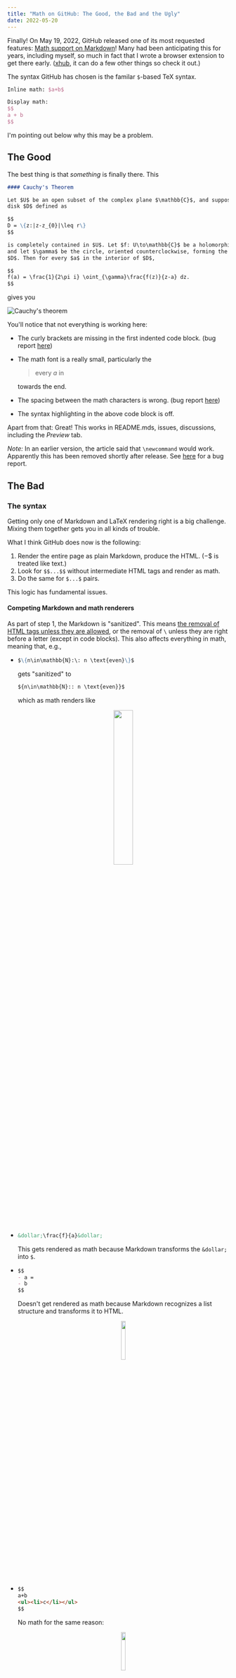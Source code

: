 ```yaml
---
title: "Math on GitHub: The Good, the Bad and the Ugly"
date: 2022-05-20
---
```


Finally! On May 19, 2022, GitHub released one of its most requested features:
[Math support on
Markdown](https://github.blog/2022-05-19-math-support-in-markdown/)! Many had
been anticipating this for years, including myself, so much in fact that I
wrote a browser extension to get there early.
([xhub](https://github.com/nschloe/xhub), it can do a few other things so check
it out.)

The syntax GitHub has chosen is the familar `$`-based TeX syntax.

```latex
Inline math: $a+b$

Display math:
$$
a + b
$$
```

I'm pointing out below why this may be a problem.

## The Good

The best thing is that _something_ is finally there. This

```markdown
#### Cauchy's Theorem

Let $U$ be an open subset of the complex plane $\mathbb{C}$, and suppose the closed
disk $D$ defined as

$$
D = \{z:|z-z_{0}|\leq r\}
$$

is completely contained in $U$. Let $f: U\to\mathbb{C}$ be a holomorphic function,
and let $\gamma$ be the circle, oriented counterclockwise, forming the boundary of
$D$. Then for every $a$ in the interior of $D$,

$$
f(a) = \frac{1}{2\pi i} \oint_{\gamma}\frac{f(z)}{z-a} dz.
$$
```

gives you

![Cauchy's theorem](/images/math-cauchy.png)

You'll notice that not everything is working here:

- The curly brackets are missing in the first indented code block. (bug
  report [here](https://github.com/github/feedback/discussions/16993))
- The math font is a really small, particularly the

  > every _a_ in

  towards the end.

- The spacing between the math characters is wrong. (bug report
  [here](https://github.com/github/feedback/discussions/16997))

- The syntax highlighting in the above code block is off.

Apart from that: Great! This works in README.mds, issues, discussions,
including the _Preview_ tab.

_Note:_ In an earlier version, the article said that `\newcommand` would work.
Apparently this has been removed shortly after release. See
[here](https://github.com/github/feedback/discussions/17167) for a bug report.

## The Bad

### The syntax

Getting only one of Markdown and LaTeX rendering right is a big challenge.
Mixing them together gets you in all kinds of trouble.

What I think GitHub does now is the following:

1. Render the entire page as plain Markdown, produce the HTML. ($-$$ is treated
   like text.)
2. Look for `$$...$$` without intermediate HTML tags and render as math.
3. Do the same for `$...$` pairs.

This logic has fundamental issues.

#### Competing Markdown and math renderers

As part of step 1, the Markdown is "sanitized". This means [the removal of HTML
tags unless they are
allowed](https://github.github.com/gfm/#disallowed-raw-html-extension-), or the
removal of `\` unless they are right before a letter (except in code blocks).
This also affects everything in math, meaning that, e.g.,

- ```markdown
  $\{n\in\mathbb{N}:\: n \text{even}\}$
  ```

  gets "sanitized" to

  ```markdown
  ${n\in\mathbb{N}:: n \text{even}}$
  ```

  which as math renders like
  <p align="center">
    <img src="/images/math-n-even.png" width="30%">
  </p>

- ```markdown
  &dollar;\frac{f}{a}&dollar;
  ```
  This gets rendered as math because Markdown transforms the `&dollar;` into
  `$`.

- ```markdown
  $$
  - a =
  - b
  $$
  ```
  Doesn't get rendered as math because Markdown recognizes a list structure and
  transforms it to HTML.
  <p align="center">
    <img src="/images/math-github-md-list.png" width="15%">
  </p>

- ```markdown
  $$
  a+b
  <ul><li>c</li></ul>
  $$
  ```
  No math for the same reason:
  <p align="center">
    <img src="/images/math-github-list.png" width="15%">
  </p>

- ```markdown
  $$
  a + b
  <img/>
  $$
  ```

  This doesn't render at all.

- ```markdown
  $$
  a < b > c
  $$
  ```
  This gets rendered as math ~~(with bad kerning, see below)~~
  <p align="center">
    <img src="/images/math-github-abc1.png" width="15%">
  </p>

  This though
  ```markdown
  $$
  a <b > c
  $$
  ```
  takes `<b >` as an [HTML bold
  tag](https://www.w3schools.com/tags/tag_b.asp), so no math here:
  <p align="center">
    <img src="/images/math-github-abc2.png" width="15%">
  </p>

- ```markdown
  $[a+b](c+d)$
  ```
  Again, the Markdown parser sees a Markdown structure, transforms it to HTML, and no math gets rendered
  This gets rendered as a link surrounded by $:
  <p align="center">
    <img src="/images/math-github-link.png" width="15%">
  </p>

- ```markdown
  $`U`$
  ```
  Doesn't get rendered as math.
  <p align="center">
    <img src="/images/math-github-backticks.png" width="15%">
  </p>

One can construct many more ambiguous cases, e.g.,

- ```markdown
  $x = \$$
  ```
  Doesn't get rendered as math.
  <p align="center">
    <img src="/images/math-github-dollar.png" width="15%">
  </p>

- ```markdown
  $x = \text{my $y$}$
  ```
  Gets rendered as
  <p align="center">
    <img src="/images/math-github-text-dollar.png" width="15%">
  </p>
  

#### Solutions

So, how could this be avoided? We need to make sure that the Markdown parser
does not mess with the math. One way of doing this is to drill open the
Markdown parser and and tell it that `$` and `$$` have a special meaning. This
means maintaining your own parser, and still won't work in last two examples
above (e.g., `$x = \$$`). For this to work you'd have to interleave a Markdown
and a (proper) LaTeX parser which is territory nobody wants to enter.

Another way of avoiding such problems altogether is to use _code_ blocks for
math -- their contents are left untouched by Markdown anyway. In fact, this is
how [GitLab](https://docs.gitlab.com/ee/user/markdown.html#math) and
[xhub](https://github.com/nschloe/xhub) handle their math support:

````markdown
Display math:

```math
E = mc^2
```

Inline math: $`a^2 + b^2 = c^2`$.
````

With this syntax, rendering becomes easy:

1. Render the page as Markdown produce the HTML.
2. Check for all `<code lang="math">` blocks, and render their contents as
   display math.
3. Check for all inline code blocks which are surrounded by `$...$` and render
   their their contents as inline math.

This avoids _all_ of the problems listed above. It ties in nicely with other
Markdown tools like formatters or converters (e.g.,
[prettier](https://prettier.io/)). The simplicity of the approach also makes it
more manageable for other sites to support this format.


### It doesn't work everywhere

_Edit (May 28, 2022)_: Most of this has been fixed now.

Not everything works. Most notably, there is _no math support_ in

- lists,
- tables,
- headers,

yet.

```markdown
- $E = mc^2$
- $a^2 + b^2 = c^2$
```

![math in lists](/images/math-in-lists.png)

(See [here](https://github.com/github/feedback/discussions/16992) for a
bug report.)

Getting math in lists etc. right is hard because of the syntax GitHub chose.
With GitLab's syntax, math works wherever Markdown code blocks work.

### MathJax vs KaTeX

Then there is their choice of rendering engine,
[MathJax](https://github.com/mathjax/MathJax/). Historically, it's the first
engine that could seriously render math in web pages, and is used in many
places, e.g., [math.stackexchange](https://math.stackexchange.com/). If you
look just a little closer, though, you'll find there's at least one serious
competitor: [KaTeX](https://github.com/KaTeX/KaTeX). In terms of GitHub stars,
it has become way more popular than MathJax:

![mathjax stars](/images/mathjax-stars.png)

Why is that? Having worked with both MathJax and KaTeX in
[xhub](https://github.com/nschloe/xhub), I think the reasons for the popularity
include

- its great community support
- It's [faster](https://www.intmath.com/cg5/katex-mathjax-comparison.php).
- It's smaller/more modular (page load times!)
- You can copy-and-paste math
- Better font support

For one, with KaTeX I've never had problems as described in the _Ugly_ section
below.

_Note:_ In a former version on this article, it was claimed that MathJax is
barely maintained. This is not true.

## The Ugly

### Font sizes

MathJax's default font MJXTEX-I and GitHub's default text Helvetica have a
different x-height/cap-height ratio. This means that, if you match the capitals
in height, the small letters won't match. This is what it looks like:

<p align="center">
  <img src="/images/math-font-size.png" width="30%">
</p>

Font enthusiasts will also notice that the text font is sans-serif while the
math font has serifs -- a no-go in serious typesetting, but forgivable on the web.

There's probably not too much you can do here. Matching text and math fonts is
a whole branch of science, see, e.g.,
[here](https://tug.org/pracjourn/2006-1/hartke/hartke.pdf).

See the bug report
[here](https://github.com/github/feedback/discussions/16999).

### Kerning

_Edit (May 28, 2022)_: This has been fixed now.

[_Kerning_](https://en.wikipedia.org/wiki/Kerning) is a typographist's way of
saying _distance between letters_. Compare the kerning in `a = b` between
GitHub

<p align="center">
  <img src="/images/kerning-github.png" width="20%">
</p>

and LaTeX:

<p align="center">
  <img src="/images/kerning-latex.png" width="20%">
</p>

Clearly, the GitHub kerning is off. This could perhaps be a font issue, or an
issue related to MathJax. (See the bug report
[here](https://github.com/github/feedback/discussions/16997).)

## Concluding thoughts

The reason why I'm so excited about this feature is that, in combination with
version control and the issues/discussions capabilities in GitHub, I can see
tectonic changes in how we're publishing science. At last, science can really
reap the benefits of a connected internet by moving away from static PDFs to
living, breathing repositories which _render_ like PDFs and provide a central
place where one can actually talk about the article. -- And fix bugs!

I'm less enthusiastic about some of the engineering decisions in developing
this product though. The choice of MathJax over KaTeX confuses me.
Since that is more or less a drop-in replacement, perhaps that's a change
that can be made at some point.

A more serious issue is GitHub's approach of (not) trying to consolidate math
and Markdown syntax. _Something_ is working now, but knowing how hard it is to
write a parser I'm pessimistic about how quickly bugs can be fixed and features
added. The fact that math support is only on the top level of the document
speaks for itself.

For these reasons, I would still recommend
[xhub](https://github.com/nschloe/xhub) for math on GitHub. Because of its
choice of syntax, it doesn't have any of GitHub-math's problems. _Cauchy's
theorem_ is rendered like

![Cauchy's theorem](/images/xhub-cauchy.png)
